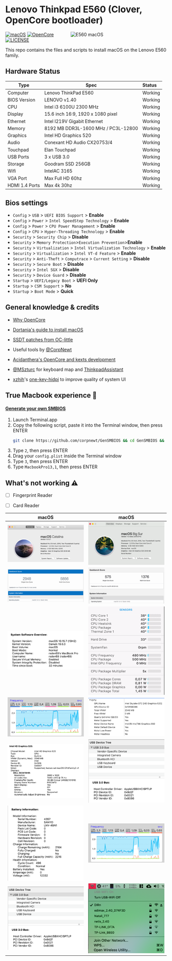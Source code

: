 # Lenovo Thinkpad E560 (Clover, OpenCore bootloader)

<img align="right" src="https://shop.lenovo.ua/storage/app/uploads/public/5ef/ef6/07a/5efef607a603c639894404.jpg" alt="E560 macOS" width="300">

[![macOS](https://img.shields.io/badge/macOS-Catalina%20%26%20Big%20Sur-blue)](https://developer.apple.com/documentation/macos-release-notes)
[![OpenCore](https://img.shields.io/badge/OpenCore-0.6.2-green)](https://github.com/acidanthera/OpenCorePkg)
[![LICENSE](https://img.shields.io/badge/license-MIT-purple)](/LICENSE)

This repo contains the files and scripts to install macOS on the Lenovo E560 family. 

## Hardware Status

Type | Spec | Status 
---------|---------|:----------
Computer		| Lenovo ThinkPad E560   | Working | 
BIOS Version	| LENOVO v1.40 | Working | |
CPU				| Intel i3 6100U 2300 MHz | Working | 
Display		    | 15.6 inch 16:9, 1920 x 1080 pixel | Working |
Ethernet		| Intel I219V Gigabit Ethernet | Working |
Memory		    | 8192 MB DDR3L-1600 MHz / PC3L-12800 | Working | 
Graphics		| Intel HD Graphics 520 | Working | 
Audio			| Conexant HD Audio CX20753/4 | Working |
Touchpad		| Elan Touchpad | Working | 
USB Ports		| 3 x USB 3.0 | Working | 
Storage		    | Goodram SSD 256GB | Working | 
Wifi		    | IntelAC 3165 | Working | 
VGA Port		| Max Full HD 60hz | Working | 
HDMI 1.4 Ports	| Max 4k 30hz | Working | 

## Bios settings

* `Config` > `USB` > `UEFI BIOS Support` > **Enable**
* `Config` > `Power` > `Intel SpeedStep Technology` > **Enable**
* `Config` > `Power` > `CPU Power Management` > **Enable**
* `Config` > `CPU` > `Hyper-Threading Technology` > **Enable**
* `Security` > `Security Chip` > **Disable**
* `Security` > `Memory Protection`>`Execution Prevention`>**Enable**
* `Security` > `Virtualization` > `Intel Virtualization Technology` > **Enable**
* `Security` > `Virtualization` > `Intel VT-d Feature` > **Enable**
* `Security` > `Anti-Theft` > `Computrace` > `Current Setting` > **Disable**
* `Security` > `Secure Boot` > **Disable**
* `Security` > `Intel SGX` > **Disable**
* `Security` > `Device Guard` > **Disable**
* `Startup` > `UEFI/Legacy Boot` > **UEFI Only**
* `Startup` > `CSM Support` > **No**
* `Startup` > `Boot Mode` > **Quick**

## General knowledge & credits

* [Why OpenCore](https://dortania.github.io/OpenCore-Install-Guide/why-oc.html)

* [Dortania's guide to install macOS](https://dortania.github.io/OpenCore-Install-Guide/)

* [SSDT patches from OC-little](https://translate.google.it/translate?sl=zh-CN&tl=en&u=https%3A%2F%2Fgithub.com%2Fdaliansky%2FOC-little)

* Useful tools by [@CorpNewt](https://github.com/corpnewt)

* [Acidanthera's OpenCore and kexts development](https://github.com/acidanthera)

* [@MSzturc](https://github.com/MSzturc) for keyboard map and [ThinkpadAssistant](https://github.com/MSzturc/ThinkpadAssistant)

* [xzhih](https://github.com/xzhih)'s [one-key-hidpi](https://github.com/xzhih/one-key-hidpi) to improve quality of system UI

## True Macbook experience 

#### [Generate your own SMBIOS](https://github.com/corpnewt/GenSMBIOS)

1. Launch Terminal.app
1. Copy the following script, paste it into the Terminal window, then press ENTER
   ```bash
   git clone https://github.com/corpnewt/GenSMBIOS && cd GenSMBIOS && ./GenSMBIOS.command 
   ```
1. Type `2`, then press ENTER
1. Drag your `config.plist` inside the Terminal window
1. Type `3`, then press ENTER
1. Type `MacbookPro13,1`, then press ENTER

## What's not working ⚠️

- [ ] Fingerprint Reader

- [ ] Card Reader

macOS  |macOS
:-------------------------:|:-------------------------:
![E560](screenshot/1.png)  |  ![E560](screenshot/2.png)
![E560](screenshot/3.png)  |  ![E560](screenshot/4.png)
![E560](screenshot/5.png)  |  ![E560](screenshot/6.gif)
![E560](screenshot/7.png)  |  ![E560](screenshot/8.png)
![E560](screenshot/9.png)  |  ![E560](screenshot/10.png)
![E560](screenshot/11.png)  |  ![E560](screenshot/12.png)
![E560](screenshot/13.png)  |  ![E560](screenshot/14.png)

